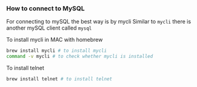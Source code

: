 ### How to connect to MySQL
For connecting to mySQL the best way is by mycli
Similar to `mycli` there is another mySQL client called `mysql`

To install mycli in MAC with homebrew
```sh
brew install mycli # to install mycli
command -v mycli # to check whether mycli is installed
```

To install telnet
```sh
brew install telnet # to install telnet
```

